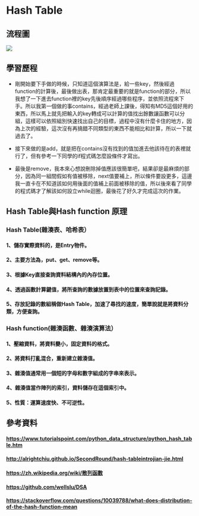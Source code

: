 # Hash Table
## 流程圖
![](/image/S__81805386.jpg)
## 學習歷程
- 剛開始要下手做的時候，只知道這個演算法是，給一些key，然後經過function的計算後，最後做出表，那肯定最重要的就是function的部分，所以我想了一下進去function裡的key先後順序經過哪些程序，並依照流程來下手。所以我第一個做的事contains，經過老師上課後，得知有MD5這個好用的東西，所以馬上就先把輸入的key轉成可以計算的值找出餘數讓函數可以分組，這樣可以依照組別快速找出自己的目標，過程中沒有什麼卡住的地方，因為上次的經驗，這次沒有再搞錯不同類型的東西不能相比和計算，所以一下就過去了。

- 接下來做的是add，就是把在contains沒有找到的值加進去他該待在的表裡就行了，但有參考一下同學的if程式碼怎麼設條件才寫出。

- 最後是remove，我本來心想說刪除掉值應該很簡單吧，結果卻是最麻煩的部分，因為同一組間假如有值被移除，next值要補上，所以條件要設更多，這邊我一直卡在不知道該如何用後面的值補上前面被移除的值，所以後來看了同學的程式碼才了解該如何設立while迴圈，最後花了好久才完成這次的作業。

## Hash Table與Hash function 原理
### Hash Table(雜湊表、哈希表）
#### 1、儲存實際資料的，是Entry物件。
#### 2、主要方法為，put、get、remove等。
#### 3、根據Key直接查詢資料結構內的內存位置。
#### 4、透過函數計算鍵值，將所查詢的數據放置到表中的位置來查詢記錄。
#### 5、存放記錄的數組稱做Hash Table，加速了尋找的速度，簡單說就是將資料分類，方便查詢。
### Hash function(雜湊函數、雜湊演算法）
#### 1、壓縮資料，將資料變小，固定資料的格式。
#### 2、將資料打亂混合，重新建立雜湊值。
#### 3、雜湊值通常用一個短的字母和數字組成的字串來表示。
#### 4、雜湊值當作陣列的索引，資料儲存在這個索引中。
#### 5、性質：運算速度快、不可逆性。
## 參考資料
#### https://www.tutorialspoint.com/python_data_structure/python_hash_table.htm
#### http://alrightchiu.github.io/SecondRound/hash-tableintrojian-jie.html
#### https://zh.wikipedia.org/wiki/散列函數
#### https://github.com/wellslu/DSA
#### https://stackoverflow.com/questions/10039788/what-does-distribution-of-the-hash-function-mean

